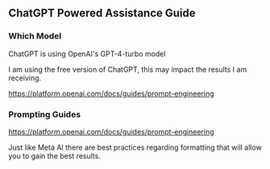 ## ChatGPT Powered Assistance Guide

### Which Model

ChatGPT is using OpenAI's GPT-4-turbo model

I am using the free version of ChatGPT, this may impact the results I am receiving.

https://platform.openai.com/docs/guides/prompt-engineering

### Prompting Guides

https://platform.openai.com/docs/guides/prompt-engineering

Just like Meta AI there are best practices regarding formatting that will allow you to gain the best results.


